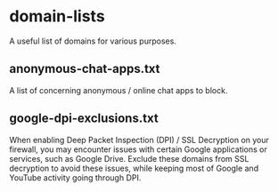 # domain-lists

A useful list of domains for various purposes.

## anonymous-chat-apps.txt

A list of concerning anonymous / online chat apps to block.

## google-dpi-exclusions.txt

When enabling Deep Packet Inspection (DPI) / SSL Decryption on your firewall, you may encounter issues with certain Google applications or services, such as Google Drive. Exclude these domains from SSL decryption to avoid these issues, while keeping most of Google and YouTube activity going through DPI.
